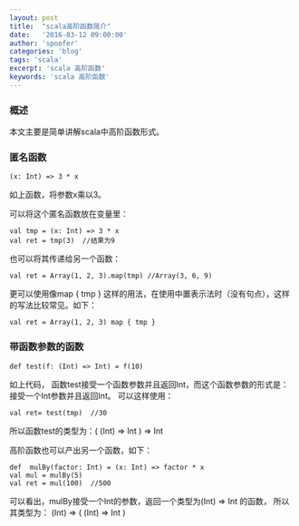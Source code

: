 ```yaml
---
layout: post
title:  "scala高阶函数简介"
date:   '2016-03-12 09:00:00'
author: 'spoofer'
categories: 'blog'
tags: 'scala'
excerpt: 'scala 高阶函数'
keywords: 'scala 高阶函数'
---
```


### 概述

本文主要是简单讲解scala中高阶函数形式。

<!--more-->

### 匿名函数

```
(x: Int) => 3 * x
```
如上函数，将参数x乘以3。

可以将这个匿名函数放在变量里：

```
val tmp = (x: Int) => 3 * x
val ret = tmp(3)  //结果为9
```
也可以将其传递给另一个函数：

```
val ret = Array(1, 2, 3).map(tmp) //Array(3, 6, 9)
```
更可以使用像map { tmp } 这样的用法，在使用中置表示法时（没有句点），这样的写法比较常见。如下：

```
val ret = Array(1, 2, 3) map { tmp }
```

### 带函数参数的函数

```
def test(f: (Int) => Int) = f(10)
```
如上代码， 函数test接受一个函数参数并且返回Int，而这个函数参数的形式是：接受一个Int参数并且返回Int。
可以这样使用：

```
val ret= test(tmp)  //30
```
所以函数test的类型为：( (Int) => Int ) => Int

高阶函数也可以产出另一个函数，如下：

```
def  mulBy(factor: Int) = (x: Int) => factor * x
val mul = mulBy(5)
val ret = mul(100)  //500
```

可以看出，mulBy接受一个Int的参数，返回一个类型为(Int) => Int 的函数，
所以其类型为： (Int) => ( (Int) => Int )
